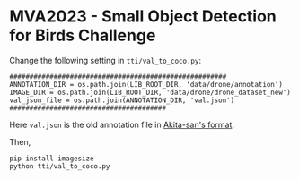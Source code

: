 # MVA2023 - Small Object Detection for Birds Challenge 


Change the following setting in `tti/val_to_coco.py`:



```
######################################################
ANNOTATION_DIR = os.path.join(LIB_ROOT_DIR, 'data/drone/annotation')
IMAGE_DIR = os.path.join(LIB_ROOT_DIR, 'data/drone/drone_dataset_new')
val_json_file = os.path.join(ANNOTATION_DIR, 'val.json')
#######################################

```
Here `val.json` is the old annotation file in [Akita-san's format](https://github.com/kakitamedia/drone_dataset). 


Then, 

```
pip install imagesize
python tti/val_to_coco.py

```